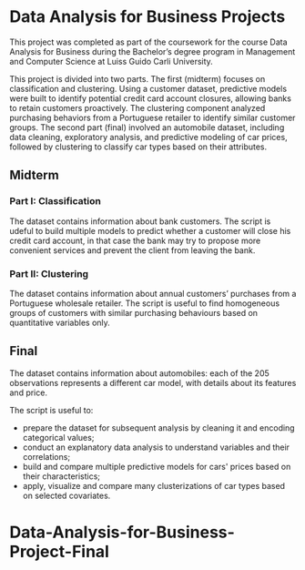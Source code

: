 # Data Analysis for Business Projects
This project was completed as part of the coursework for the course Data Analysis for Business during the Bachelor’s degree program in Management and Computer Science at Luiss Guido Carli University.

This project is divided into two parts. The first (midterm) focuses on classification and clustering. Using a customer dataset, predictive models were built to identify potential credit card account closures, allowing banks to retain customers proactively. The clustering component analyzed purchasing behaviors from a Portuguese retailer to identify similar customer groups. The second part (final) involved an automobile dataset, including data cleaning, exploratory analysis, and predictive modeling of car prices, followed by clustering to classify car types based on their attributes.

## Midterm
### Part I: Classification
The dataset contains information about bank customers. The script is udeful to build multiple models to predict whether a customer will close his credit card account, in that case the bank may try to propose more convenient services and prevent the client from leaving the bank.

### Part II: Clustering
The dataset contains information about annual customers’ purchases from a Portuguese wholesale retailer. The script is useful to find homogeneous groups of customers with similar purchasing behaviours based on quantitative variables only.

## Final
The dataset contains information about automobiles: each of the 205 observations represents a different car model, with details about its features and price.

The script is useful to:
- prepare the dataset for subsequent analysis by cleaning it and encoding categorical values;
- conduct an explanatory data analysis to understand variables and their correlations;
- build and compare multiple predictive models for cars' prices based on their characteristics;
- apply, visualize and compare many clusterizations of car types based on selected covariates.
# Data-Analysis-for-Business-Project-Final
